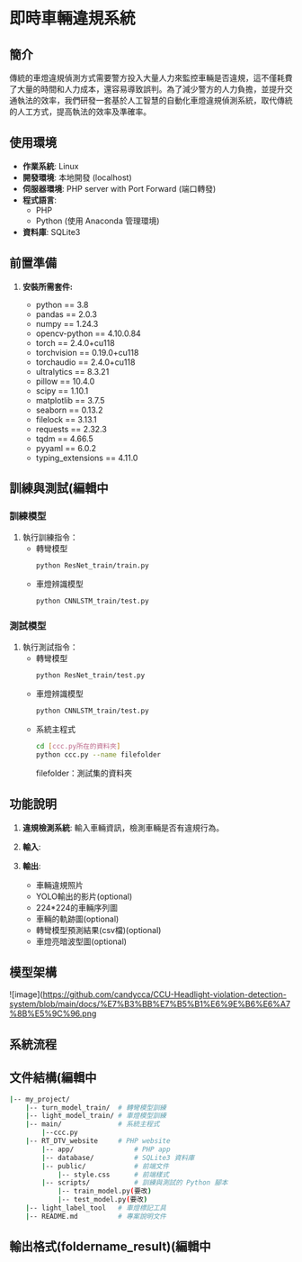 # 即時車輛違規系統

## 簡介
  傳統的車燈違規偵測方式需要警方投入大量人力來監控車輛是否違規，這不僅耗費了大量的時間和人力成本，還容易導致誤判。為了減少警方的人力負擔，並提升交通執法的效率，我們研發一套基於人工智慧的自動化車燈違規偵測系統，取代傳統的人工方式，提高執法的效率及準確率。

## 使用環境
- **作業系統**: Linux 
- **開發環境**: 本地開發 (localhost)
- **伺服器環境**: PHP server with Port Forward (端口轉發)
- **程式語言**: 
  - PHP 
  - Python (使用 Anaconda 管理環境)
- **資料庫**: SQLite3

## 前置準備

1. **安裝所需套件:**
   
    - python == 3.8
    - pandas == 2.0.3
    - numpy == 1.24.3
    - opencv-python == 4.10.0.84
    - torch == 2.4.0+cu118  
    - torchvision == 0.19.0+cu118
    - torchaudio == 2.4.0+cu118
    - ultralytics == 8.3.21
    - pillow == 10.4.0 
    - scipy == 1.10.1
    - matplotlib == 3.7.5
    - seaborn == 0.13.2
    - filelock == 3.13.1
    - requests == 2.32.3
    - tqdm == 4.66.5
    - pyyaml == 6.0.2
    - typing_extensions == 4.11.0

## 訓練與測試(編輯中

### 訓練模型
1. 執行訓練指令：
    - 轉彎模型
      ```bash
      python ResNet_train/train.py
      ```
    - 車燈辨識模型
      ```bash
      python CNNLSTM_train/test.py
      ```
    

### 測試模型
1. 執行測試指令：
   - 轉彎模型
      ```bash
      python ResNet_train/test.py
      ```
   - 車燈辨識模型
      ```bash
      python CNNLSTM_train/test.py
      ```
   - 系統主程式
      ```bash
      cd [ccc.py所在的資料夾]
      python ccc.py --name filefolder
      ```
      filefolder：測試集的資料夾

## 功能說明
1. **違規檢測系統**: 輸入車輛資訊，檢測車輛是否有違規行為。
2. **輸入**:
   
3. **輸出**:
   - 車輛違規照片
   - YOLO輸出的影片(optional)
   - 224*224的車輛序列圖
   - 車輛的軌跡圖(optional)
   - 轉彎模型預測結果(csv檔)(optional)
   - 車燈亮暗波型圖(optional)

## 模型架構
![image](https://github.com/candycca/CCU-Headlight-violation-detection-system/blob/main/docs/%E7%B3%BB%E7%B5%B1%E6%9E%B6%E6%A7%8B%E5%9C%96.png

## 系統流程



## 文件結構(編輯中

```bash
|-- my_project/
    |-- turn_model_train/  # 轉彎模型訓練 
    |-- light_model_train/ # 車燈模型訓練
    |-- main/              # 系統主程式
        |--ccc.py
    |-- RT_DTV_website     # PHP website
        |-- app/               # PHP app
        |-- database/          # SQLite3 資料庫
        |-- public/            # 前端文件
            |-- style.css      # 前端樣式
        |-- scripts/           # 訓練與測試的 Python 腳本
            |-- train_model.py(要改)
            |-- test_model.py(要改)
    |-- light_label_tool   # 車燈標記工具 
    |-- README.md          # 專案說明文件
```
## 輸出格式(foldername_result)(編輯中
